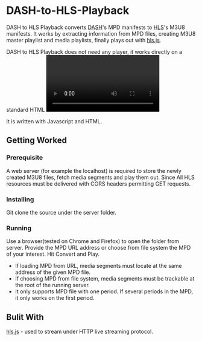 # DASH-to-HLS-Playback
DASH to HLS Playback converts [DASH](https://en.wikipedia.org/wiki/Dynamic_Adaptive_Streaming_over_HTTP)'s MPD manifests to [HLS](https://en.wikipedia.org/wiki/HTTP_Live_Streaming)'s M3U8 manifests. It works by extracting information from MPD files, creating M3U8 master playlist and media playlists, finally plays out with [hls.js](https://github.com/video-dev/hls.js).

DASH to HLS Playback does not need any player, it works directly on a standard HTML <video> element on a browser HTML5 video and MediaSource Extensions supported.

It is written with Javascript and HTML.

## Getting Worked
### Prerequisite
A web server (for example the localhost) is required to store the newly created M3U8 files, fetch media segments and play them out. Since All HLS resources must be delivered with CORS headers permitting GET requests.
### Installing
Git clone the source under the server folder.
### Running
Use a browser(tested on Chrome and Firefox) to open the folder from server. Provide the MPD URL address or choose from file system the MPD of your interest. Hit Convert and Play.
* If loading MPD from URL, media segments must locate at the same address of the given MPD file.
* If choosing MPD from file system, media segments must be trackable at the root of the running server.
* It only supports MPD file with one period. If several periods in the MPD, it only works on the first period. 

## Bulit With
[hls.js](https://github.com/video-dev/hls.js) - used to stream under HTTP live streaming protocol.
